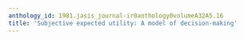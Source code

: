 ```yaml
---
anthology_id: 1981.jasis_journal-ir0anthology0volumeA32A5.16
title: 'Subjective expected utility: A model of decision-making'
---
```

